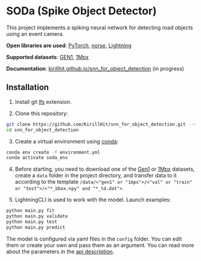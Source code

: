 # SODa (Spike Object Detector)

This project implements a spiking neural network for detecting road objects using an event camera.

**Open libraries are used**: [PyTorch](https://github.com/pytorch/pytorch), [norse](https://github.com/norse/norse/tree/main), [Lightning](https://github.com/Lightning-AI/pytorch-lightning)

**Supported datasets**: [GEN1](https://www.prophesee.ai/2020/01/24/prophesee-gen1-automotive-detection-dataset/), [1Mpx](https://www.prophesee.ai/2020/11/24/automotive-megapixel-event-based-dataset/)

**Documentation**: [kirillhit.github.io/snn_for_object_detection](https://kirillhit.github.io/snn_for_object_detection/index.html) (in progress)

## Installation

1. Install git [lfs](https://git-lfs.com/) extension.

2. Clone this repository:

``` bash
git clone https://github.com/KirillHit/snn_for_object_detection.git --recurse-submodules
cd snn_for_object_detection
```

3. Create a virtual environment using [conda](https://docs.conda.io/projects/conda/en/latest/user-guide/install/linux.html):

``` bash
conda env create -f environment.yml
conda activate soda_env
```

4. Before starting, you need to download one of the [Gen1](https://www.prophesee.ai/2020/01/24/prophesee-gen1-automotive-detection-dataset/) or [1Mpx](https://www.prophesee.ai/2020/11/24/automotive-megapixel-event-based-dataset/) datasets, create a `data` folder in the project directory, and transfer data to it according to the template `/data/<"gen1" or "1mpx">/<"val" or "train" or "test">/<"*_bbox.npy" and "*_td.dat">`.

5. LightningCLI is used to work with the model. Launch examples:

``` bash
python main.py fit
python main.py validate
python main.py test
python main.py predict
```

The model is configured via yaml files in the `config` folder. You can edit them or create your own and pass them as an argument. You can read more about the parameters in the [api description](https://kirillhit.github.io/snn_for_object_detection/api.html).
